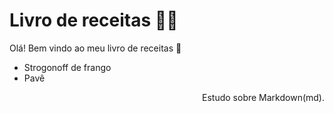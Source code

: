# Livro de receitas :man_cook:

Olá! Bem vindo ao meu livro de receitas :wave:

- Strogonoff de frango
- Pavê

<p align="right">Estudo sobre Markdown(md).</p>
